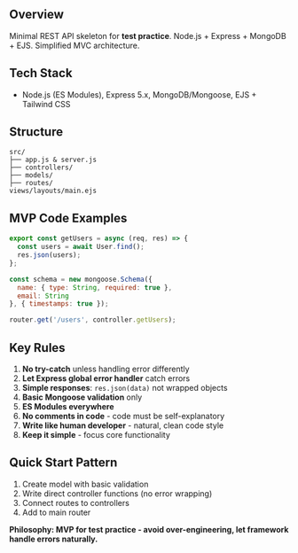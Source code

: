 ## Overview
Minimal REST API skeleton for **test practice**. Node.js + Express + MongoDB + EJS. Simplified MVC architecture.

## Tech Stack
- Node.js (ES Modules), Express 5.x, MongoDB/Mongoose, EJS + Tailwind CSS

## Structure
```
src/
├── app.js & server.js
├── controllers/
├── models/
├── routes/
views/layouts/main.ejs
```

## MVP Code Examples
```javascript
export const getUsers = async (req, res) => {
  const users = await User.find();
  res.json(users);
};

const schema = new mongoose.Schema({
  name: { type: String, required: true },
  email: String
}, { timestamps: true });

router.get('/users', controller.getUsers);
```

## Key Rules
1. **No try-catch** unless handling error differently
2. **Let Express global error handler** catch errors
3. **Simple responses**: `res.json(data)` not wrapped objects  
4. **Basic Mongoose validation** only
5. **ES Modules everywhere**
6. **No comments in code** - code must be self-explanatory
7. **Write like human developer** - natural, clean code style
8. **Keep it simple** - focus core functionality

## Quick Start Pattern
1. Create model with basic validation
2. Write direct controller functions (no error wrapping)
3. Connect routes to controllers
4. Add to main router

**Philosophy: MVP for test practice - avoid over-engineering, let framework handle errors naturally.**